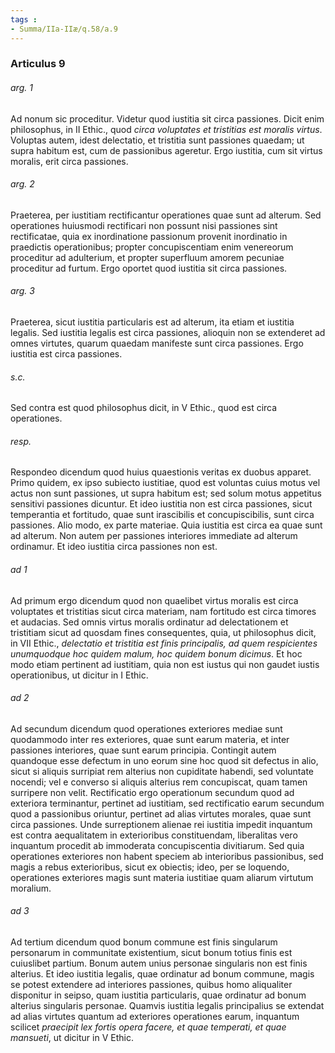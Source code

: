 ```yaml
---
tags : 
- Summa/IIa-IIæ/q.58/a.9
---
```


### Articulus 9

###### arg. 1
Ad nonum sic proceditur. Videtur quod iustitia sit circa passiones. Dicit enim philosophus, in II Ethic., quod *circa voluptates et tristitias est moralis virtus*. Voluptas autem, idest delectatio, et tristitia sunt passiones quaedam; ut supra habitum est, cum de passionibus ageretur. Ergo iustitia, cum sit virtus moralis, erit circa passiones.

###### arg. 2
Praeterea, per iustitiam rectificantur operationes quae sunt ad alterum. Sed operationes huiusmodi rectificari non possunt nisi passiones sint rectificatae, quia ex inordinatione passionum provenit inordinatio in praedictis operationibus; propter concupiscentiam enim venereorum proceditur ad adulterium, et propter superfluum amorem pecuniae proceditur ad furtum. Ergo oportet quod iustitia sit circa passiones.

###### arg. 3
Praeterea, sicut iustitia particularis est ad alterum, ita etiam et iustitia legalis. Sed iustitia legalis est circa passiones, alioquin non se extenderet ad omnes virtutes, quarum quaedam manifeste sunt circa passiones. Ergo iustitia est circa passiones.

###### s.c.
Sed contra est quod philosophus dicit, in V Ethic., quod est circa operationes.

###### resp.
Respondeo dicendum quod huius quaestionis veritas ex duobus apparet. Primo quidem, ex ipso subiecto iustitiae, quod est voluntas cuius motus vel actus non sunt passiones, ut supra habitum est; sed solum motus appetitus sensitivi passiones dicuntur. Et ideo iustitia non est circa passiones, sicut temperantia et fortitudo, quae sunt irascibilis et concupiscibilis, sunt circa passiones. Alio modo, ex parte materiae. Quia iustitia est circa ea quae sunt ad alterum. Non autem per passiones interiores immediate ad alterum ordinamur. Et ideo iustitia circa passiones non est.

###### ad 1
Ad primum ergo dicendum quod non quaelibet virtus moralis est circa voluptates et tristitias sicut circa materiam, nam fortitudo est circa timores et audacias. Sed omnis virtus moralis ordinatur ad delectationem et tristitiam sicut ad quosdam fines consequentes, quia, ut philosophus dicit, in VII Ethic., *delectatio et tristitia est finis principalis, ad quem respicientes unumquodque hoc quidem malum, hoc quidem bonum dicimus*. Et hoc modo etiam pertinent ad iustitiam, quia non est iustus qui non gaudet iustis operationibus, ut dicitur in I Ethic.

###### ad 2
Ad secundum dicendum quod operationes exteriores mediae sunt quodammodo inter res exteriores, quae sunt earum materia, et inter passiones interiores, quae sunt earum principia. Contingit autem quandoque esse defectum in uno eorum sine hoc quod sit defectus in alio, sicut si aliquis surripiat rem alterius non cupiditate habendi, sed voluntate nocendi; vel e converso si aliquis alterius rem concupiscat, quam tamen surripere non velit. Rectificatio ergo operationum secundum quod ad exteriora terminantur, pertinet ad iustitiam, sed rectificatio earum secundum quod a passionibus oriuntur, pertinet ad alias virtutes morales, quae sunt circa passiones. Unde surreptionem alienae rei iustitia impedit inquantum est contra aequalitatem in exterioribus constituendam, liberalitas vero inquantum procedit ab immoderata concupiscentia divitiarum. Sed quia operationes exteriores non habent speciem ab interioribus passionibus, sed magis a rebus exterioribus, sicut ex obiectis; ideo, per se loquendo, operationes exteriores magis sunt materia iustitiae quam aliarum virtutum moralium.

###### ad 3
Ad tertium dicendum quod bonum commune est finis singularum personarum in communitate existentium, sicut bonum totius finis est cuiuslibet partium. Bonum autem unius personae singularis non est finis alterius. Et ideo iustitia legalis, quae ordinatur ad bonum commune, magis se potest extendere ad interiores passiones, quibus homo aliqualiter disponitur in seipso, quam iustitia particularis, quae ordinatur ad bonum alterius singularis personae. Quamvis iustitia legalis principalius se extendat ad alias virtutes quantum ad exteriores operationes earum, inquantum scilicet *praecipit lex fortis opera facere, et quae temperati, et quae mansueti*, ut dicitur in V Ethic.

